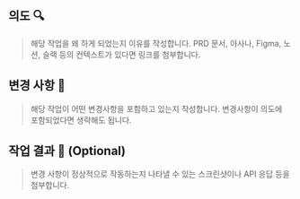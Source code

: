 ## 의도 🔍
> 해당 작업을 왜 하게 되었는지 이유를 작성합니다.
> PRD 문서, 아사나, Figma, 노션, 슬랙 등의 컨텍스트가 있다면 링크를 첨부합니다.


## 변경 사항 📝
> 해당 작업이 어떤 변경사항을 포함하고 있는지 작성합니다. 변경사항이 의도에 포함되었다면 생략해도 됩니다.


## 작업 결과 📸 (Optional)
> 변경 사항이 정상적으로 작동하는지 나타낼 수 있는 스크린샷이나 API 응답 등을 첨부합니다.

